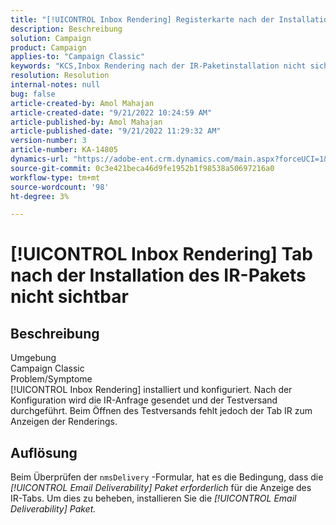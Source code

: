 ```yaml
---
title: "[!UICONTROL Inbox Rendering] Registerkarte nach der Installation des IR-Pakets nicht sichtbar"
description: Beschreibung
solution: Campaign
product: Campaign
applies-to: "Campaign Classic"
keywords: "KCS,Inbox Rendering nach der IR-Paketinstallation nicht sichtbar"
resolution: Resolution
internal-notes: null
bug: false
article-created-by: Amol Mahajan
article-created-date: "9/21/2022 10:24:59 AM"
article-published-by: Amol Mahajan
article-published-date: "9/21/2022 11:29:32 AM"
version-number: 3
article-number: KA-14805
dynamics-url: "https://adobe-ent.crm.dynamics.com/main.aspx?forceUCI=1&pagetype=entityrecord&etn=knowledgearticle&id=e3c02ba3-9739-ed11-9db1-002248086cae"
source-git-commit: 0c3e421beca46d9fe1952b1f98538a50697216a0
workflow-type: tm+mt
source-wordcount: '98'
ht-degree: 3%

---
```


# [!UICONTROL Inbox Rendering] Tab nach der Installation des IR-Pakets nicht sichtbar

## Beschreibung

Umgebung<br>
Campaign Classic
<br>Problem/Symptome<br>
[!UICONTROL Inbox Rendering] installiert und konfiguriert. Nach der Konfiguration wird die IR-Anfrage gesendet und der Testversand durchgeführt. Beim Öffnen des Testversands fehlt jedoch der Tab IR zum Anzeigen der Renderings.


## Auflösung


Beim Überprüfen der ``nmsDelivery`` -Formular, hat es die Bedingung, dass die *[!UICONTROL Email Deliverability]* *Paket erforderlich* für die Anzeige des IR-Tabs. Um dies zu beheben, installieren Sie die *[!UICONTROL Email Deliverability] Paket.*
